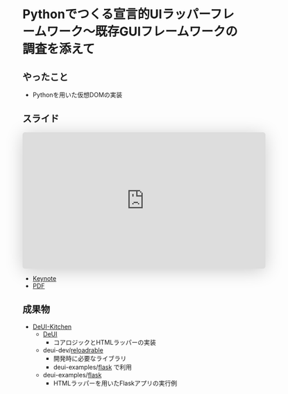 # Pythonでつくる宣言的UIラッパーフレームワーク〜既存GUIフレームワークの調査を添えて

## やったこと

- Pythonを用いた仮想DOMの実装

## スライド

<iframe class="speakerdeck-iframe" frameborder="0" src="https://speakerdeck.com/player/dbba5ada78564537891f8170298bc2ed" title="Pythonでつくる宣言的UIラッパーフレームワーク〜既存GUIフレームワークの調査を添えて" allowfullscreen="true" mozallowfullscreen="true" webkitallowfullscreen="true" style="border: 0px; background-color: rgba(0, 0, 0, 0.1); margin: 0px; padding: 0px; border-top-left-radius: 6px; border-top-right-radius: 6px; border-bottom-right-radius: 6px; border-bottom-left-radius: 6px; -webkit-background-clip: padding-box; -webkit-box-shadow: rgba(0, 0, 0, 0.2) 0px 5px 40px; box-shadow: rgba(0, 0, 0, 0.2) 0px 5px 40px; width: 560px; height: 314px;"></iframe>

- [Keynote](/slide/YutaUrushiyama_PyConJP21.key)
- [PDF](/slide/YutaUrushiyama_PyConJP21.pdf)

## 成果物

- [DeUI-Kitchen](https://github.com/urushiyama/DeUI-Kitchen)
    - [DeUI](https://github.com/urushiyama/DeUI)
        - コアロジックとHTMLラッパーの実装
    - deui-dev/[reloadrable](https://github.com/urushiyama/reloadrable)
        - 開発時に必要なライブラリ
        - deui-examples/[flask](https://github.com/urushiyama/deui-examples-flask) で利用
    - deui-examples/[flask](https://github.com/urushiyama/deui-examples-flask)
        - HTMLラッパーを用いたFlaskアプリの実行例

